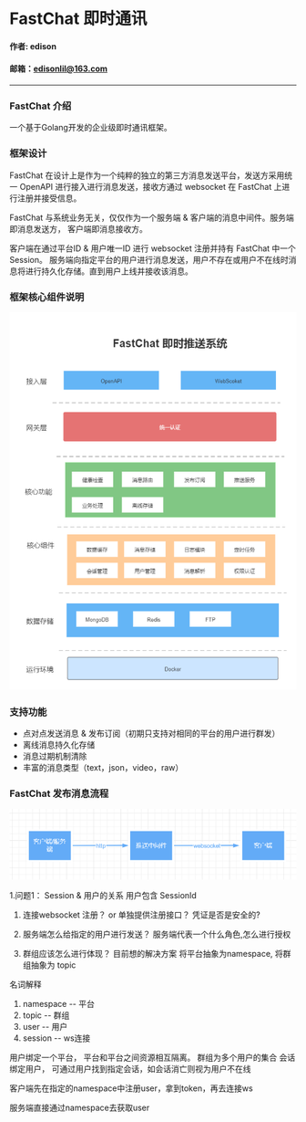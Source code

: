 # FastChat 即时通讯

#### 作者: edison

#### 邮箱：edisonlil@163.com

---

### FastChat 介绍

一个基于Golang开发的企业级即时通讯框架。

### 框架设计

FastChat 在设计上是作为一个纯粹的独立的第三方消息发送平台，发送方采用统一 OpenAPI 进行接入进行消息发送，接收方通过 websocket 在 FastChat 上进行注册并接受信息。

FastChat 与系统业务无关，仅仅作为一个服务端 & 客户端的消息中间件。服务端即消息发送方， 客户端即消息接收方。 

客户端在通过平台ID & 用户唯一ID 进行 websocket 注册并持有 FastChat 中一个 Session。 服务端向指定平台的用户进行消息发送，用户不存在或用户不在线时消息将进行持久化存储。直到用户上线并接收该消息。


### 框架核心组件说明

![](FastChat框架内部框架图.png)



### 支持功能

* 点对点发送消息 & 发布订阅（初期只支持对相同的平台的用户进行群发）
* 离线消息持久化存储
* 消息过期机制清除
* 丰富的消息类型（text，json，video，raw）


### FastChat 发布消息流程


![](流程图.png)






1.问题1： Session & 用户的关系  用户包含 SessionId

1. 连接websocket 注册？ or 单独提供注册接口？  凭证是否是安全的?

2. 服务端怎么给指定的用户进行发送？ 服务端代表一个什么角色,怎么进行授权

3. 群组应该怎么进行体现？  目前想的解决方案 将平台抽象为namespace, 将群组抽象为 topic  

名词解释
 1. namespace -- 平台
 2. topic -- 群组
 3. user -- 用户
 4. session -- ws连接


用户绑定一个平台， 平台和平台之间资源相互隔离。
群组为多个用户的集合
会话绑定用户， 可通过用户找到指定会话，如会话消亡则视为用户不在线


客户端先在指定的namespace中注册user，拿到token，再去连接ws


服务端直接通过namespace去获取user

